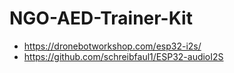 # NGO-AED-Trainer-Kit

- https://dronebotworkshop.com/esp32-i2s/
- https://github.com/schreibfaul1/ESP32-audioI2S
